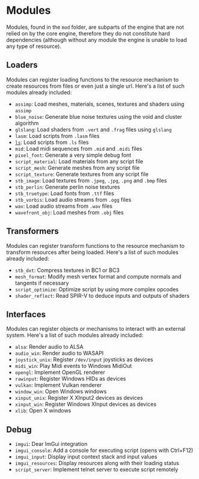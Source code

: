 # Modules
Modules, found in the `mod` folder, are subparts of the engine that are not relied on by the core engine, therefore they do not constitute hard dependencies (although without any module the engine is unable to load any type of resource).

## Loaders
Modules can register loading functions to the resource mechanism to create resources from files or even just a single url. Here's a list of such modules already included:
- `assimp`: Load meshes, materials, scenes, textures and shaders using `assimp`
- `blue_noise`: Generate blue noise textures using the void and cluster algorithm
- `glslang`: Load shaders from `.vert` and `.frag` files using `glslang`
- `lasm`: Load scripts from `.lasm` files
- [`ls`](module/ls.md): Load scripts from `.ls` files
- `mid`: Load midi sequences from `.mid` and `.midi` files
- `pixel_font`: Generate a very simple debug font
- `script_material`: Load materials from any script file
- `script_mesh`: Generate meshes from any script file
- `script_texture`: Generate textures from any script file
- `stb_image`: Load textures from `.jpeg`, `.jpg`, `.png` and `.bmp` files
- `stb_perlin`: Generate perlin noise textures
- `stb_truetype`: Load fonts from `.ttf` files
- `stb_vorbis`: Load audio streams from `.ogg` files
- `wav`: Load audio streams from `.wav` files
- `wavefront_obj`: Load meshes from `.obj` files

## Transformers
Modules can register transform functions to the resource mechanism to transform resources after being loaded. Here's a list of such modules already included:
- `stb_dxt`: Compress textures in BC1 or BC3
- `mesh_format`: Modify mesh vertex format and compute normals and tangents if necessary
- `script_optimize`: Optimize script by using more complex opcodes
- `shader_reflect`: Read SPIR-V to deduce inputs and outputs of shaders

## Interfaces
Modules can register objects or mechanisms to interact with an external system. Here's a list of such modules already included:
- `alsa`: Render audio to ALSA
- `audio_win`: Render audio to WASAPI
- `joystick_unix`: Register `/dev/input` joysticks as devices
- `midi_win`: Play Midi events to Windows MidiOut
- `opengl`: Implement OpenGL renderer
- `rawinput`: Register Windows HIDs as devices
- `vulkan`: Implement Vulkan renderer
- `window_win`: Open Windows windows
- `xinput_unix`: Register X XInput2 devices as devices
- `xinput_win`: Register Windows XInput devices as devices
- `xlib`: Open X windows

## Debug
- `imgui`: Dear ImGui integration
- `imgui_console`: Add a console for executing script (opens with Ctrl+F12)
- `imgui_input`: Display input context stack and input values
- `imgui_resources`: Display resources along with their loading status
- `script_server`: Implement telnet server to execute script remotely
